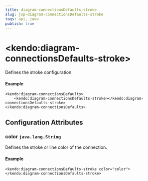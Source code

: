 ```yaml
---
title: diagram-connectionsDefaults-stroke
slug: jsp-diagram-connectionsDefaults-stroke
tags: api, java
publish: true
---
```


# \<kendo:diagram-connectionsDefaults-stroke\>

Defines the stroke configuration.

#### Example
    <kendo:diagram-connectionsDefaults>
        <kendo:diagram-connectionsDefaults-stroke></kendo:diagram-connectionsDefaults-stroke>
    </kendo:diagram-connectionsDefaults>

## Configuration Attributes

### color `java.lang.String`

Defines the stroke or line color of the connection.

#### Example
    <kendo:diagram-connectionsDefaults-stroke color="color">
    </kendo:diagram-connectionsDefaults-stroke>

